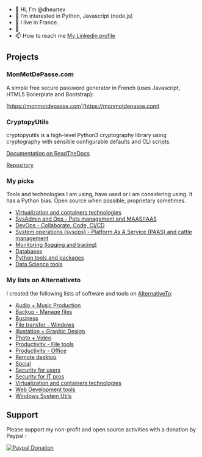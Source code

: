 - 👋 Hi, I’m @dheurtev
- 👀 I’m interested in Python, Javascript (node.js) 
- 🌱 I live in France.
- 💞️ 
- 📫 How to reach me [My Linkedin profile](https://www.linkedin.com/in/david-heurtevent/)

## Projects ##

### MonMotDePasse.com ###
A simple free secure password generator in French (uses Javascript, HTML5 Boilerplate and Bootstrap): 

[https://monmotdepasse.com](https://monmotdepasse.com)

### CryptopyUtils ###
cryptopyutils is a high-level Python3 cryptography library using cryptography with sensible configurable defaults and CLI scripts.

[Documentation on ReadTheDocs](https://cryptopyutils.readthedocs.io/en/latest/)

[Repository](https://github.com/dheurtev/cryptopyutils)

### My picks ###
Tools and technologies I am using, have used or i am considering using. It has a Python bias. Open source when possible, proprietary sometimes.
- [Virtualization and containers technologies](virtualization-containers.md)
- [SysAdmin and Ops - Pets management and MAAS/IAAS](sysadmin.md)
- [DevOps - Collaborate, Code, CI/CD](devops.md)
- [System operations (sysops) - Platform As A Service (PAAS) and cattle management](sysops.md)
- [Monitoring (logging and tracing)](monitoring.md)
- [Databases](databases.md)
- [Python tools and packages](python.md)
- [Data Science tools](data-science.md)

### My lists on Alternativeto ###

I created the following lists of software and tools on [AlternativeTo](https://alternativeto.net/):

- [Audio + Music Production](https://alternativeto.net/list/33644/audio-music-production/)
- [Backup - Manage files](https://alternativeto.net/list/33657/backup--manage-files/)
- [Business](https://alternativeto.net/list/33660/some-business-tools/)
- [File transfer - Windows](https://alternativeto.net/list/33662/file-transfer/)
- [Illustation + Graphic Design](https://alternativeto.net/list/33643/illustration--graphic-design/)
- [Photo + Video](https://alternativeto.net/list/33642/photo-video/)
- [Productivity - File tools](https://alternativeto.net/list/33654/productivity--file-tools/)
- [Productivity - Office](https://alternativeto.net/list/33656/productivity--office/)
- [Remote desktop](https://alternativeto.net/list/33663/remote-desktop/)
- [Social](https://alternativeto.net/list/33645/social-tools/)
- [Security for users](https://alternativeto.net/list/33646/security/)
- [Security for IT pros](https://alternativeto.net/list/33647/security-for-it-pros/)
- [Virtualization and containers technologies](https://alternativeto.net/list/33666/virtualization-and-containers-technologies/)
- [Web Development tools](https://alternativeto.net/list/33665/web-dev-tools/)
- [Windows System Utils](https://alternativeto.net/list/33658/windows-system-utils/)


## Support ##

Please support my non-profit and open source activities with a donation by Paypal :

[![Paypal Donation](https://www.paypalobjects.com/en_US/FR/i/btn/btn_donateCC_LG.gif)](https://www.paypal.com/donate?hosted_button_id=MU8N9KU6VLBME)


